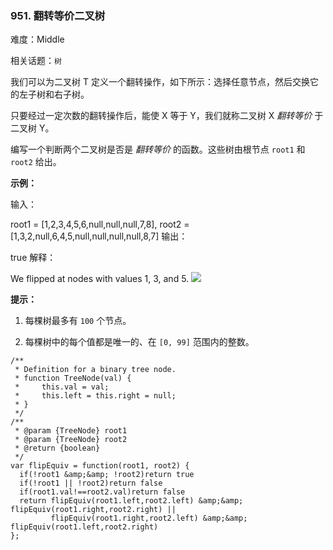 ### 951. 翻转等价二叉树

难度：Middle

相关话题：`树`

我们可以为二叉树 T 定义一个翻转操作，如下所示：选择任意节点，然后交换它的左子树和右子树。



只要经过一定次数的翻转操作后，能使 X 等于 Y，我们就称二叉树 X  *翻转等价* 于二叉树 Y。



编写一个判断两个二叉树是否是 *翻转等价* 的函数。这些树由根节点 `root1`  和  `root2` 给出。







 **示例：** 



输入：

root1 = [1,2,3,4,5,6,null,null,null,7,8], root2 = [1,3,2,null,6,4,5,null,null,null,null,8,7]
输出：

true
解释：

We flipped at nodes with values 1, 3, and 5.
![](https://assets.leetcode.com/uploads/2018/11/29/tree_ex.png)







 **提示：** 





1. 每棵树最多有 `100` 个节点。

2. 每棵树中的每个值都是唯一的、在  `[0, 99]` 范围内的整数。










```
/**
 * Definition for a binary tree node.
 * function TreeNode(val) {
 *     this.val = val;
 *     this.left = this.right = null;
 * }
 */
/**
 * @param {TreeNode} root1
 * @param {TreeNode} root2
 * @return {boolean}
 */
var flipEquiv = function(root1, root2) {
  if(!root1 &amp;&amp; !root2)return true
  if(!root1 || !root2)return false
  if(root1.val!==root2.val)return false
  return flipEquiv(root1.left,root2.left) &amp;&amp; flipEquiv(root1.right,root2.right) ||
         flipEquiv(root1.right,root2.left) &amp;&amp; flipEquiv(root1.left,root2.right)
};



```
